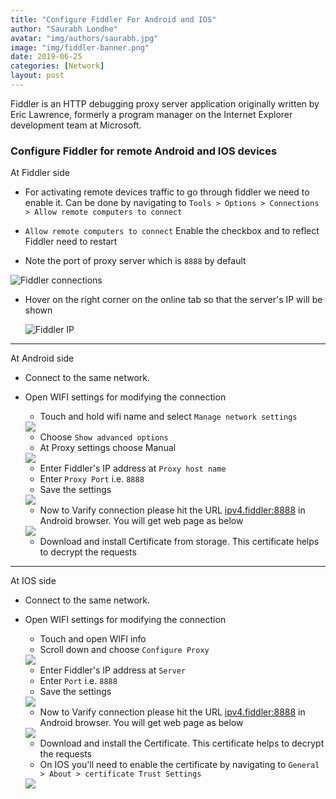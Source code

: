 ```yaml
---
title: "Configure Fiddler For Android and IOS"
author: "Saurabh Londhe"
avatar: "img/authors/saurabh.jpg"
image: "img/fiddler-banner.png"
date: 2019-06-25
categories: [Network]
layout: post
---
```


Fiddler is an HTTP debugging proxy server application originally written by Eric Lawrence, formerly a program manager on the Internet Explorer development team at Microsoft.

### Configure Fiddler for remote Android and IOS devices

At Fiddler side

- For activating remote devices traffic to go through fiddler we need to enable it. Can be done by navigating to
  `Tools > Options > Connections > Allow remote computers to connect`

- `Allow remote computers to connect` Enable the checkbox and to reflect Fiddler need to restart

- Note the port of proxy server which is `8888` by default

![Fiddler connections](/img/fiddler/connections.png)

- Hover on the right corner on the online tab so that the server's IP will be shown

  ![Fiddler IP](/img/fiddler/OnlineTooltip.png)

---

At Android side

- Connect to the same network.
- Open WIFI settings for modifying the connection

  - Touch and hold wifi name and select `Manage network settings`

  <img src="/img/fiddler/android-1.png" class="inner-img">

  - Choose `Show advanced options`
  - At Proxy settings choose Manual

  <img src="/img/fiddler/android-2.png" class="inner-img">

  - Enter Fiddler's IP address at `Proxy host name`
  - Enter `Proxy Port` i.e. `8888`
  - Save the settings

  <img src="/img/fiddler/android-3.png" class="inner-img">

  - Now to Varify connection please hit the URL [ipv4.fiddler:8888](http://ipv4.fiddler:8888) in Android browser. You will get web page as below

  <img src="/img/fiddler/DownloadFiddlerRootCert.png" class="inner-img">

  - Download and install Certificate from storage. This certificate helps to decrypt the requests

---

At IOS side

- Connect to the same network.
- Open WIFI settings for modifying the connection

  - Touch and open WIFI info
  - Scroll down and choose `Configure Proxy`

  <img src="/img/fiddler/ios-1.png" class="inner-img">

  - Enter Fiddler's IP address at `Server`
  - Enter `Port` i.e. `8888`
  - Save the settings

  <img src="/img/fiddler/ios-2.png" class="inner-img">

  - Now to Varify connection please hit the URL [ipv4.fiddler:8888](http://ipv4.fiddler:8888) in Android browser. You will get web page as below

  <img src="/img/fiddler/DownloadFiddlerRootCert.png" class="inner-img">

  - Download and install the Certificate. This certificate helps to decrypt the requests
  - On IOS you'll need to enable the certificate by navigating to
    `General > About > certificate Trust Settings`

  <img src="/img/fiddler/ios-cert.png" class="inner-img">
